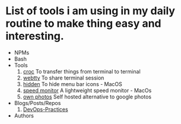 # List of tools i am using in my daily routine to make thing easy and interesting. 

* NPMs
* Bash
* Tools
    1. [croc](https://github.com/schollz/croc) To transfer things from terminal to terminal
    2. [webtty](https://github.com/maxmcd/webtty) To share terminal session
    3. [hidden](https://github.com/dwarvesf/hidden) To hide menu bar icons - MacOS
    4. [speed monitor](https://github.com/albertofwb/SpeedMonitor) A lightweight speed monitor - MacOs
    5. [own photos](https://github.com/hooram/ownphotos) Self hosted alternative to google photos
* Blogs/Posts/Repos
    1. [DevOps-Practices](https://github.com/bregman-arie/devops-exercises)
* Authors
